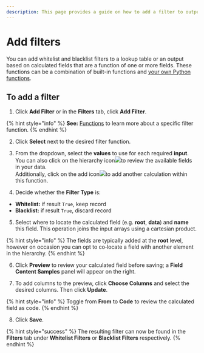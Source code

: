 ```yaml
---
description: This page provides a guide on how to add a filter to outputs in Upsolver.
---
```


# Add filters

You can add whitelist and blacklist filters to a lookup table or an output based on calculated fields that are a function of one or more fields. These functions can be a combination of built-in functions and [your own Python functions](../../../administration/python-udf.md).

## To add a filter

1. Click **Add Filter** or in the **Filters** tab, click **Add Filter**.

{% hint style="info" %}
**See:** [Functions](../../../getting-started/glossary/language-guide/functions/) to learn more about a specific filter function.
{% endhint %}

2. Click **Select** next to the desired filter function.

3. From the dropdown, select the **values** to use for each required **input**.   
You can also click on the hierarchy icon![](../../../.gitbook/assets/screen-shot-2020-08-28-at-11.19.45-am.png)to review the available fields in your data.  
Additionally, click on the add icon![](../../../.gitbook/assets/image%20%28108%29.png)to add another calculation within this function.

4. Decide whether the **Filter Type** is:

* **Whitelist:** if result `True`, keep record
* **Blacklist:** if result `True`, discard record

5. Select where to locate the calculated field \(e.g. **root**, **data**\) and **name** this field. This operation joins the input arrays using a cartesian product.

{% hint style="info" %}
The fields are typically added at the **root** level, however on occasion you can opt to co‑locate a field with another element in the hierarchy.
{% endhint %}

6. Click **Preview** to review your calculated field before saving; a **Field Content Samples** panel will appear on the right.

7. To add columns to the preview, click **Choose Columns** and select the desired columns. Then click **Update**.

{% hint style="info" %}
Toggle from **From** to **Code** to review the calculated field as code.
{% endhint %}

8. Click **Save**.

{% hint style="success" %}
The resulting filter can now be found in the **Filters** tab under **Whitelist Filters** or **Blacklist Filters** respectively.
{% endhint %}

